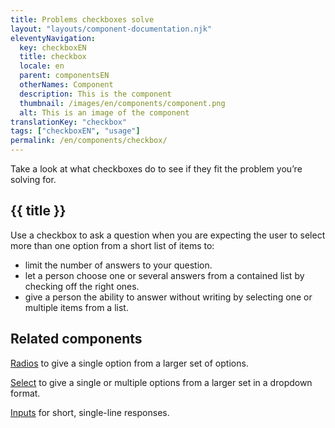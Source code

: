 ```yaml
---
title: Problems checkboxes solve
layout: "layouts/component-documentation.njk"
eleventyNavigation:
  key: checkboxEN
  title: checkbox
  locale: en
  parent: componentsEN
  otherNames: Component
  description: This is the component
  thumbnail: /images/en/components/component.png
  alt: This is an image of the component
translationKey: "checkbox"
tags: ["checkboxEN", "usage"]
permalink: /en/components/checkbox/
---
```


Take a look at what checkboxes do to see if they fit the problem you’re solving for.

## {{ title }}

Use a checkbox to ask a question when you are expecting the user to select more than one option from a short list of items to:

- limit the number of answers to your question.
- let a person choose one or several answers from a contained list by checking off the right ones.
- give a person the ability to answer without writing by selecting one or multiple items from a list.

<section class="bg-full-width bg-dark text-light py-500 mt-500">

<h2 class="mt-0 mb-400">Related components</h2>

[Radios](/en/components/radio) to give a single option from a larger set of options.

[Select](/en/components/select) to give a single or multiple options from a larger set in a dropdown format.

[Inputs](/en/components/input) for short, single-line responses.

</section>
